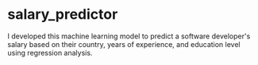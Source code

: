 # salary_predictor
I developed this machine learning model to predict a software developer's salary based on their country, years of experience, and education level using regression analysis.
